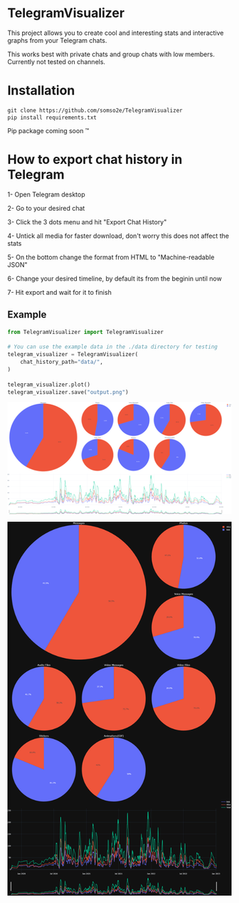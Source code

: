 # TelegramVisualizer


This project allows you to create cool and interesting stats and interactive graphs from your Telegram chats.

This works best with private chats and group chats with low members. Currently not tested on channels.

# Installation

```
git clone https://github.com/somso2e/TelegramVisualizer
pip install requirements.txt
```
Pip package coming soon ™️


# How to export chat history in Telegram

1- Open Telegram desktop

2- Go to your desired chat

3- Click the 3 dots menu and hit "Export Chat History"

4- Untick all media for faster download, don't worry this does not affect the stats

5- On the bottom change the format from HTML to "Machine-readable JSON" 

6- Change your desired timeline, by default its from the beginin until now

7- Hit export and wait for it to finish

Example
---
```py
from TelegramVisualizer import TelegramVisualizer

# You can use the example data in the ./data directory for testing
telegram_visualizer = TelegramVisualizer(
    chat_history_path="data/",
)

telegram_visualizer.plot()
telegram_visualizer.save("output.png")
```

![example_6_columns_light_mode](./res/example_6_columns_light_mode.png)

![example_3_columns_dark_mode](./res/example_3_columns_dark_mode.png)
